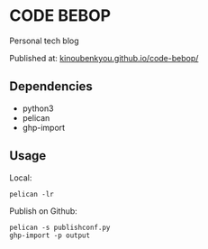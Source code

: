 CODE BEBOP
================

Personal tech blog

Published at: [kinoubenkyou.github.io/code-bebop/](https://kinoubenkyou.github.io/code-bebop/)

Dependencies
------------

* python3
* pelican
* ghp-import

Usage
--------

Local:

```shell
pelican -lr
```

Publish on Github:

```shell
pelican -s publishconf.py
ghp-import -p output
```
